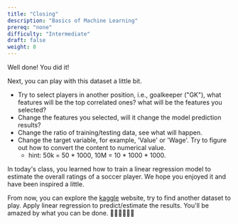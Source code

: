 ```yaml
---
title: "Closing"
description: "Basics of Machine Learning"
prereq: "none"
difficulty: "Intermediate"
draft: false
weight: 8
---
```


Well done! You did it!

Next, you can play with this dataset a little bit.

- Try to select players in another position, i.e., goalkeeper ("GK"), what features will be the top correlated ones? what will be the features you selected?
- Change the features you selected, will it change the model prediction results?
- Change the ratio of training/testing data, see what will happen.
- Change the target variable, for example, 'Value' or 'Wage'. Try to figure out how to convert the content to numerical value.
  - hint: 50k = 50 * 1000, 10M = 10 * 1000 * 1000.

In today's class, you learned how to train a linear regression model to estimate the overall ratings of a soccer player. We hope you enjoyed it and have been inspired a little.

From now, you can explore the [kaggle](http://kaggle.com) website, try to find another dataset to play. Apply linear regression to predict/estimate the results. You'll be amazed by what you can be done. 👏🏽👏🏽👏🏽
